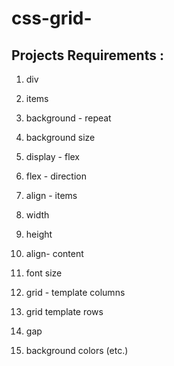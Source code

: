# css-grid-

##  Projects Requirements :

1. div 
2. items

3. background - repeat
4. background size 
5. display - flex 
6. flex - direction 
7. align - items 
8. width 
9. height 
10. align- content
11. font size
12. grid - template columns 
13. grid template rows 
14. gap
15. background colors (etc.)